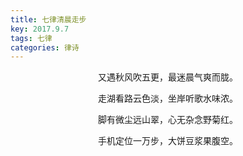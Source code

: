 ```yaml
---
title: 七律清晨走步
key: 2017.9.7
tags: 七律
categories: 律诗
---
```


<p align="center">又遇秋风吹五更，最迷晨气爽而胧。
</p>
<p align="center">走湖看路云色淡，坐岸听歌水味浓。
</p>
<p align="center">脚有微尘远山翠，心无杂念野菊红。
</p>
<p align="center">手机定位一万步，大饼豆浆果腹空。
</p>
